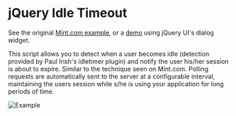 # jQuery Idle TimeoutSee the original [Mint.com example](http://www.erichynds.com/examples/jquery-idle-timeout/example-mint.htm), or a [demo](http://www.erichynds.com/examples/jquery-idle-timeout/example-dialog.htm) using jQuery UI's dialog widget.This script allows you to detect when a user becomes idle (detection provided by Paul Irish's idletimer plugin) and notify the user his/her sessionis about to expire.  Similar to the technique seen on Mint.com.  Polling requests are automatically sent to the server at a configurableinterval, maintaining the users session while s/he is using your application for long periods of time.![Example](http://www.erichynds.com/examples/jquery-idle-timeout/screenshot.gif)